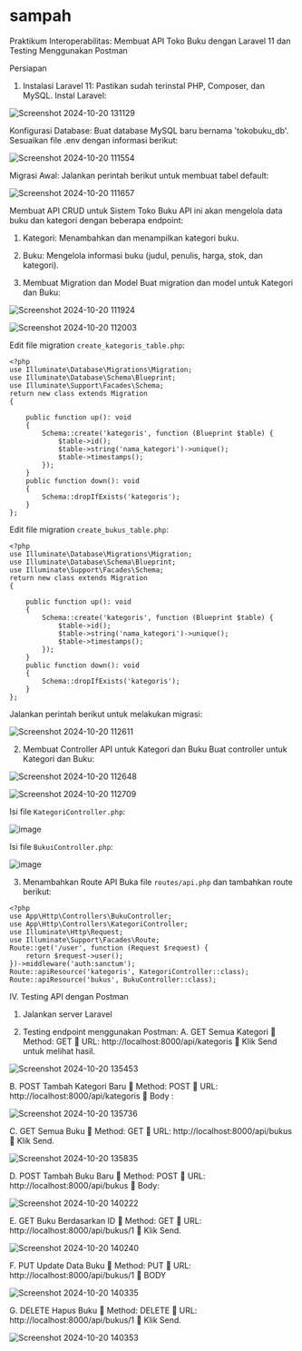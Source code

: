 # sampah

Praktikum Interoperabilitas: Membuat API Toko Buku dengan Laravel 11 dan Testing Menggunakan Postman 

Persiapan 
1. Instalasi Laravel 11: 
Pastikan sudah terinstal PHP, Composer, dan MySQL. 
Instal Laravel:

![Screenshot 2024-10-20 131129](https://github.com/user-attachments/assets/5701a015-73c3-4f8e-9adc-7345eaf5176d)

Konfigurasi Database: 
Buat database MySQL baru bernama 'tokobuku_db'. 
Sesuaikan file .env dengan informasi berikut:

![Screenshot 2024-10-20 111554](https://github.com/user-attachments/assets/dcc91c85-1f5c-4376-9bd2-9b19003aaf0c)

Migrasi Awal: 
Jalankan perintah berikut untuk membuat tabel default:

![Screenshot 2024-10-20 111657](https://github.com/user-attachments/assets/db2ece6a-f777-4667-9f1f-5517b09753ef)

Membuat API CRUD untuk Sistem Toko Buku 
API ini akan mengelola data buku dan kategori dengan beberapa endpoint: 
1. Kategori: Menambahkan dan menampilkan kategori buku. 
2. Buku: Mengelola informasi buku (judul, penulis, harga, stok, dan kategori).

1. Membuat Migration dan Model 
Buat migration dan model untuk Kategori dan Buku:

![Screenshot 2024-10-20 111924](https://github.com/user-attachments/assets/2bf796d3-cb98-42c0-811f-30ebe8230ac8)

![Screenshot 2024-10-20 112003](https://github.com/user-attachments/assets/a74417fc-3e8c-4f02-b383-e92cafbc5f14)

Edit file migration `create_kategoris_table.php`:

```
<?php
use Illuminate\Database\Migrations\Migration;
use Illuminate\Database\Schema\Blueprint;
use Illuminate\Support\Facades\Schema;
return new class extends Migration
{

    public function up(): void
    {
        Schema::create('kategoris', function (Blueprint $table) {
            $table->id();
            $table->string('nama_kategori')->unique();
            $table->timestamps();
        });
    }
    public function down(): void
    {
        Schema::dropIfExists('kategoris');
    }
};

```

Edit file migration `create_bukus_table.php`:

```
<?php
use Illuminate\Database\Migrations\Migration;
use Illuminate\Database\Schema\Blueprint;
use Illuminate\Support\Facades\Schema;
return new class extends Migration
{

    public function up(): void
    {
        Schema::create('kategoris', function (Blueprint $table) {
            $table->id();
            $table->string('nama_kategori')->unique();
            $table->timestamps();
        });
    }
    public function down(): void
    {
        Schema::dropIfExists('kategoris');
    }
};
```

Jalankan perintah berikut untuk melakukan migrasi:

![Screenshot 2024-10-20 112611](https://github.com/user-attachments/assets/39d1e930-e6d4-4cca-81a1-9cdb3fa4fb64)

2. Membuat Controller API untuk Kategori dan Buku 
Buat controller untuk Kategori dan Buku:

![Screenshot 2024-10-20 112648](https://github.com/user-attachments/assets/bb7dd943-a45d-4fef-aa21-a53d5fd67f30)

![Screenshot 2024-10-20 112709](https://github.com/user-attachments/assets/6225a3cb-494f-49f8-9553-2fef4f6933c1)

Isi file `KategoriController.php`: 

![image](https://github.com/user-attachments/assets/c9ae0e4c-e06c-4f9b-89b3-163e7c521313)

Isi file `BukuiController.php`: 

![image](https://github.com/user-attachments/assets/3e5ba1da-db45-4a5b-b434-768208254ab3)

3. Menambahkan Route API 
Buka file `routes/api.php` dan tambahkan route berikut:
```
<?php
use App\Http\Controllers\BukuController;
use App\Http\Controllers\KategoriController;
use Illuminate\Http\Request;
use Illuminate\Support\Facades\Route;
Route::get('/user', function (Request $request) {
    return $request->user();
})->middleware('auth:sanctum');
Route::apiResource('kategoris', KategoriController::class);
Route::apiResource('bukus', BukuController::class);
```

IV. Testing API dengan Postman 
1. Jalankan server Laravel

2. Testing endpoint menggunakan Postman: 
A. GET Semua Kategori 
 Method: GET 
 URL: http://localhost:8000/api/kategoris 
 Klik Send untuk melihat hasil. 

![Screenshot 2024-10-20 135453](https://github.com/user-attachments/assets/9615bc20-baa7-4341-a886-631a3cb3e946)

B. POST Tambah Kategori Baru 
 Method: POST 
 URL: http://localhost:8000/api/kategoris 
 Body :


![Screenshot 2024-10-20 135736](https://github.com/user-attachments/assets/1aab6573-29d6-4556-8bb9-a0d583410e0d)

C. GET Semua Buku 
 Method: GET 
 URL: http://localhost:8000/api/bukus 
 Klik Send. 

![Screenshot 2024-10-20 135835](https://github.com/user-attachments/assets/c2f2ad51-2756-451e-b55d-8f8603638a1c)

D. POST Tambah Buku Baru 
 Method: POST 
 URL: http://localhost:8000/api/bukus 
 Body: 

![Screenshot 2024-10-20 140222](https://github.com/user-attachments/assets/1f9ab90a-ce1e-432a-9d48-9f48c4cc644b)

E. 
GET Buku Berdasarkan ID 
 Method: GET 
 URL: http://localhost:8000/api/bukus/1 
 Klik Send.

![Screenshot 2024-10-20 140240](https://github.com/user-attachments/assets/111afbb5-909c-4a91-9a6d-65fb7a1a1147)

F. 
PUT Update Data Buku 
 Method: PUT 
 URL: http://localhost:8000/api/bukus/1 
 BODY 

![Screenshot 2024-10-20 140335](https://github.com/user-attachments/assets/917b4979-46c4-4b3a-a253-e26ecc2828c3)

G. DELETE Hapus Buku 
 Method: DELETE 
 URL: http://localhost:8000/api/bukus/1 
 Klik Send.

![Screenshot 2024-10-20 140353](https://github.com/user-attachments/assets/23616249-f009-4364-88fe-8786793e67af)






